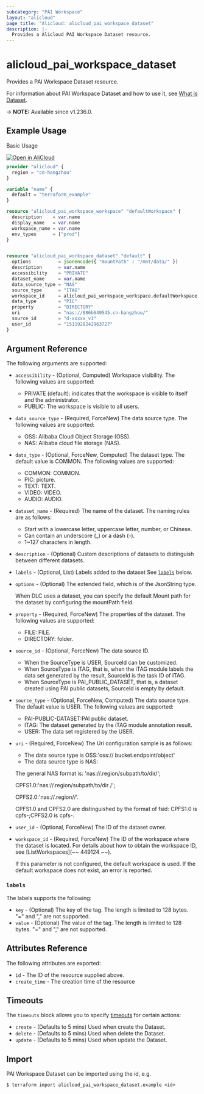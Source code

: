 ```yaml
---
subcategory: "PAI Workspace"
layout: "alicloud"
page_title: "Alicloud: alicloud_pai_workspace_dataset"
description: |-
  Provides a Alicloud PAI Workspace Dataset resource.
---
```


# alicloud_pai_workspace_dataset

Provides a PAI Workspace Dataset resource.



For information about PAI Workspace Dataset and how to use it, see [What is Dataset](https://www.alibabacloud.com/help/en/).

-> **NOTE:** Available since v1.236.0.

## Example Usage

Basic Usage

<div style="display: block;margin-bottom: 40px;"><div class="oics-button" style="float: right;position: absolute;margin-bottom: 10px;">
  <a href="https://api.aliyun.com/terraform?resource=alicloud_pai_workspace_dataset&exampleId=caf71eae-dca2-b3f0-c0c9-cb5cf346198eb76d3014&activeTab=example&spm=docs.r.pai_workspace_dataset.0.caf71eaedc&intl_lang=EN_US" target="_blank">
    <img alt="Open in AliCloud" src="https://img.alicdn.com/imgextra/i1/O1CN01hjjqXv1uYUlY56FyX_!!6000000006049-55-tps-254-36.svg" style="max-height: 44px; max-width: 100%;">
  </a>
</div></div>

```terraform
provider "alicloud" {
  region = "cn-hangzhou"
}

variable "name" {
  default = "terraform_example"
}

resource "alicloud_pai_workspace_workspace" "defaultWorkspace" {
  description    = var.name
  display_name   = var.name
  workspace_name = var.name
  env_types      = ["prod"]
}


resource "alicloud_pai_workspace_dataset" "default" {
  options          = jsonencode({ "mountPath" : "/mnt/data/" })
  description      = var.name
  accessibility    = "PRIVATE"
  dataset_name     = var.name
  data_source_type = "NAS"
  source_type      = "ITAG"
  workspace_id     = alicloud_pai_workspace_workspace.defaultWorkspace.id
  data_type        = "PIC"
  property         = "DIRECTORY"
  uri              = "nas://086b649545.cn-hangzhou/"
  source_id        = "d-xxxxx_v1"
  user_id          = "1511928242963727"
}
```

## Argument Reference

The following arguments are supported:
* `accessibility` - (Optional, Computed) Workspace visibility. The following values are supported:
  - PRIVATE (default): indicates that the workspace is visible to itself and the administrator.
  - PUBLIC: The workspace is visible to all users.
* `data_source_type` - (Required, ForceNew) The data source type. The following values are supported:
  - OSS: Alibaba Cloud Object Storage (OSS).
  - NAS: Alibaba cloud file storage (NAS).
* `data_type` - (Optional, ForceNew, Computed) The dataset type. The default value is COMMON. The following values are supported:
  - COMMON: COMMON.
  - PIC: picture.
  - TEXT: TEXT.
  - VIDEO: VIDEO.
  - AUDIO: AUDIO.
* `dataset_name` - (Required) The name of the dataset. The naming rules are as follows:
  - Start with a lowercase letter, uppercase letter, number, or Chinese.
  - Can contain an underscore (_) or a dash (-).
  - 1~127 characters in length.
* `description` - (Optional) Custom descriptions of datasets to distinguish between different datasets.
* `labels` - (Optional, List) Labels added to the dataset See [`labels`](#labels) below.
* `options` - (Optional) The extended field, which is of the JsonString type.

  When DLC uses a dataset, you can specify the default Mount path for the dataset by configuring the mountPath field.
* `property` - (Required, ForceNew) The properties of the dataset. The following values are supported:
  - FILE: FILE.
  - DIRECTORY: folder.
* `source_id` - (Optional, ForceNew) The data source ID.
  - When the SourceType is USER, SourceId can be customized.
  - When SourceType is ITAG, that is, when the iTAG module labels the data set generated by the result, SourceId is the task ID of ITAG.
  - When SourceType is PAI_PUBLIC_DATASET, that is, a dataset created using PAI public datasets, SourceId is empty by default.
* `source_type` - (Optional, ForceNew, Computed) The data source type. The default value is USER. The following values are supported:
  - PAI-PUBLIC-DATASET:PAI public dataset.
  - ITAG: The dataset generated by the iTAG module annotation result.
  - USER: The data set registered by the USER.
* `uri` - (Required, ForceNew) The Uri configuration sample is as follows:
  - The data source type is OSS:'oss:// bucket.endpoint/object'
  - The data source type is NAS:

  The general NAS format is: 'nas://.region/subpath/to/dir/';

  CPFS1.0:'nas://.region/subpath/to/dir /';

  CPFS2.0:'nas://.region//'.

  CPFS1.0 and CPFS2.0 are distinguished by the format of fsid: CPFS1.0 is cpfs-;CPFS2.0 is cpfs-.
* `user_id` - (Optional, ForceNew) The ID of the dataset owner.
* `workspace_id` - (Required, ForceNew) The ID of the workspace where the dataset is located. For details about how to obtain the workspace ID, see [ListWorkspaces](~~ 449124 ~~).

  If this parameter is not configured, the default workspace is used. If the default workspace does not exist, an error is reported.

### `labels`

The labels supports the following:
* `key` - (Optional) The key of the tag. The length is limited to 128 bytes. "=" and "," are not supported.
* `value` - (Optional) The value of the tag. The length is limited to 128 bytes. "=" and "," are not supported.

## Attributes Reference

The following attributes are exported:
* `id` - The ID of the resource supplied above.
* `create_time` - The creation time of the resource

## Timeouts

The `timeouts` block allows you to specify [timeouts](https://www.terraform.io/docs/configuration-0-11/resources.html#timeouts) for certain actions:
* `create` - (Defaults to 5 mins) Used when create the Dataset.
* `delete` - (Defaults to 5 mins) Used when delete the Dataset.
* `update` - (Defaults to 5 mins) Used when update the Dataset.

## Import

PAI Workspace Dataset can be imported using the id, e.g.

```shell
$ terraform import alicloud_pai_workspace_dataset.example <id>
```
